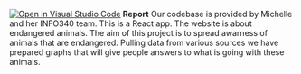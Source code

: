 [![Open in Visual Studio Code](https://classroom.github.com/assets/open-in-vscode-718a45dd9cf7e7f842a935f5ebbe5719a5e09af4491e668f4dbf3b35d5cca122.svg)](https://classroom.github.com/online_ide?assignment_repo_id=10783008&assignment_repo_type=AssignmentRepo)
**Report**
Our codebase is provided by Michelle and her INFO340 team. This is a React app. The website is about endangered animals. The aim of this project is to spread awarness of animals that are endangered. Pulling data from various sources we have prepared graphs that will give people answers to what is going with these animals. 